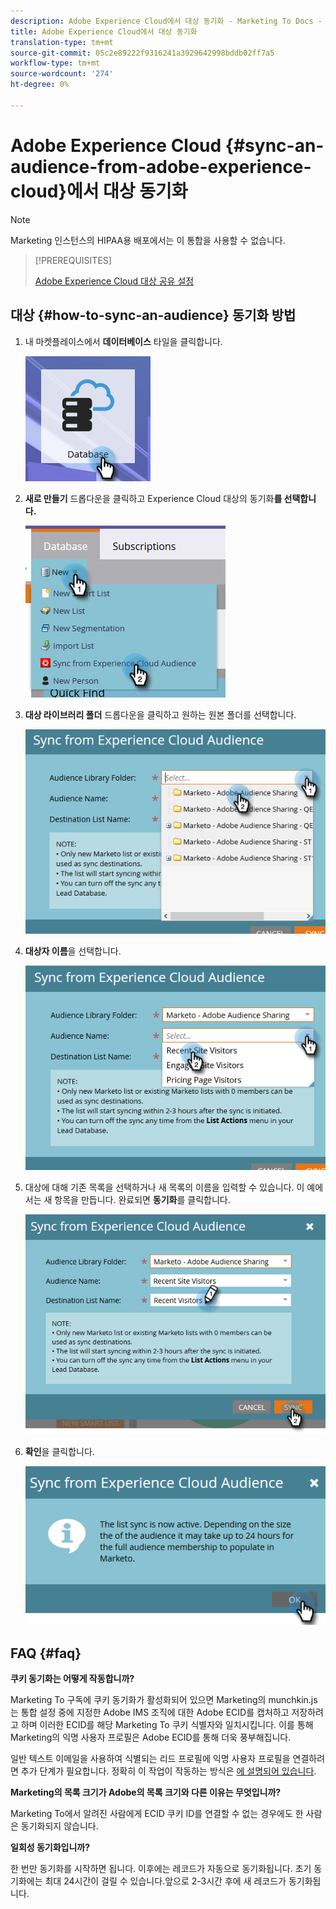 ```yaml
---
description: Adobe Experience Cloud에서 대상 동기화 - Marketing To Docs - 제품 설명서
title: Adobe Experience Cloud에서 대상 동기화
translation-type: tm+mt
source-git-commit: 05c2e89222f9316241a3929642998bddb02ff7a5
workflow-type: tm+mt
source-wordcount: '274'
ht-degree: 0%

---
```



# Adobe Experience Cloud {#sync-an-audience-from-adobe-experience-cloud}에서 대상 동기화

>[!NOTE]
>
>Marketing 인스턴스의 HIPAA용 배포에서는 이 통합을 사용할 수 없습니다.

>[!PREREQUISITES]
>
>[Adobe Experience Cloud 대상 공유 설정](/help/marketo/product-docs/core-marketo-concepts/miscellaneous/set-up-adobe-experience-cloud-audience-sharing.md)

## 대상 {#how-to-sync-an-audience} 동기화 방법

1. 내 마켓플레이스에서 **데이터베이스** 타일을 클릭합니다.

   ![](assets/sync-an-audience-from-adobe-experience-cloud-1.png)

1. **새로 만들기** 드롭다운을 클릭하고 Experience Cloud 대상의 동기화&#x200B;**를 선택합니다.**

   ![](assets/sync-an-audience-from-adobe-experience-cloud-2.png)

1. **대상 라이브러리 폴더** 드롭다운을 클릭하고 원하는 원본 폴더를 선택합니다.

   ![](assets/sync-an-audience-from-adobe-experience-cloud-3.png)

1. **대상자 이름**&#x200B;을 선택합니다.

   ![](assets/sync-an-audience-from-adobe-experience-cloud-4.png)

1. 대상에 대해 기존 목록을 선택하거나 새 목록의 이름을 입력할 수 있습니다. 이 예에서는 새 항목을 만듭니다. 완료되면 **동기화**&#x200B;를 클릭합니다.

   ![](assets/sync-an-audience-from-adobe-experience-cloud-5.png)

1. **확인**&#x200B;을 클릭합니다.

   ![](assets/sync-an-audience-from-adobe-experience-cloud-6.png)

## FAQ {#faq}

**쿠키 동기화는 어떻게 작동합니까?**

Marketing To 구독에 쿠키 동기화가 활성화되어 있으면 Marketing의 munchkin.js는 통합 설정 중에 지정한 Adobe IMS 조직에 대한 Adobe ECID를 캡처하고 저장하려고 하며 이러한 ECID를 해당 Marketing To 쿠키 식별자와 일치시킵니다. 이를 통해 Marketing의 익명 사용자 프로필은 Adobe ECID를 통해 더욱 풍부해집니다.

일반 텍스트 이메일을 사용하여 식별되는 리드 프로필에 익명 사용자 프로필을 연결하려면 추가 단계가 필요합니다. 정확히 이 작업이 작동하는 방식은 [에 설명되어 있습니다](/help/marketo/product-docs/reporting/basic-reporting/report-activity/tracking-anonymous-activity-and-people.md).

**Marketing의 목록 크기가 Adobe의 목록 크기와 다른 이유는 무엇입니까?**

Marketing To에서 알려진 사람에게 ECID 쿠키 ID를 연결할 수 없는 경우에도 한 사람은 동기화되지 않습니다.

**일회성 동기화입니까?**

한 번만 동기화를 시작하면 됩니다. 이후에는 레코드가 자동으로 동기화됩니다. 초기 동기화에는 최대 24시간이 걸릴 수 있습니다.앞으로 2-3시간 후에 새 레코드가 동기화됩니다.
